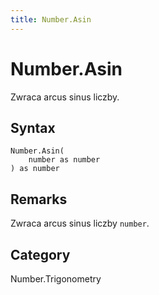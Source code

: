 ```yaml
---
title: Number.Asin
---
```


# Number.Asin


Zwraca arcus sinus liczby.


## Syntax

```powerquery
Number.Asin(
    number as number
) as number
```


## Remarks

Zwraca arcus sinus liczby <code>number</code>.



## Category
Number.Trigonometry
